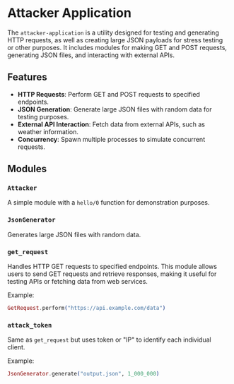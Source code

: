 # Attacker Application

The `attacker-application` is a utility designed for testing and generating HTTP requests, as well as creating large JSON payloads for stress testing or other purposes. It includes modules for making GET and POST requests, generating JSON files, and interacting with external APIs.

## Features

- **HTTP Requests**: Perform GET and POST requests to specified endpoints.
- **JSON Generation**: Generate large JSON files with random data for testing purposes.
- **External API Interaction**: Fetch data from external APIs, such as weather information.
- **Concurrency**: Spawn multiple processes to simulate concurrent requests.

## Modules

### `Attacker`
A simple module with a `hello/0` function for demonstration purposes.

### `JsonGenerator`
Generates large JSON files with random data.

### `get_request`
Handles HTTP GET requests to specified endpoints. This module allows users to send GET requests and retrieve responses, making it useful for testing APIs or fetching data from web services.

Example:
```elixir
GetRequest.perform("https://api.example.com/data")
```

### `attack_token`
Same as `get_request` but uses token or "IP" to identify each individual client.

Example: 
```elixir
JsonGenerator.generate("output.json", 1_000_000)

